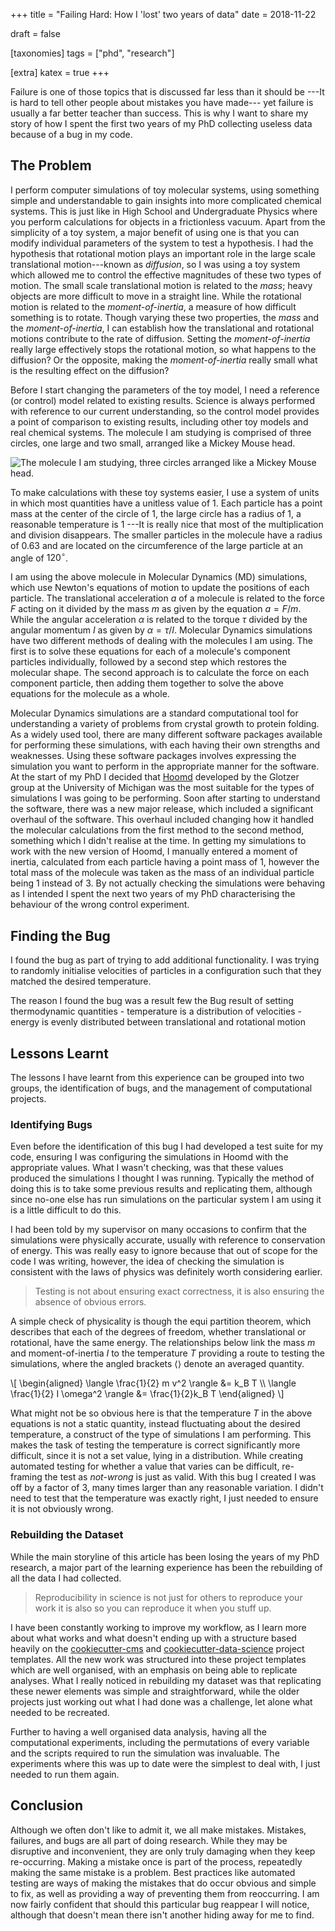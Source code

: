 +++
title = "Failing Hard: How I 'lost' two years of data"
date = 2018-11-22

draft = false

[taxonomies]
tags = ["phd", "research"]

[extra]
katex = true
+++

Failure is one of those topics
that is discussed far less than it should be
---It is hard to tell other people about mistakes you have made---
yet failure is usually a far better teacher than success.
This is why I want to share my story of
how I spent the first two years of my PhD collecting useless data
because of a bug in my code.

## The Problem

I perform computer simulations of toy molecular systems,
using something simple and understandable
to gain insights into more complicated chemical systems.
This is just like in High School and Undergraduate Physics
where you perform calculations for objects in a frictionless vacuum.
Apart from the simplicity of a toy system,
a major benefit of using one is that you can
modify individual parameters of the system to test a hypothesis.
I had the hypothesis that rotational motion plays an important role
in the large scale translational motion---known as *diffusion*,
so I was using a toy system which allowed me to control
the effective magnitudes of these two types of motion.
The small scale translational motion is related to the *mass*;
heavy objects are more difficult to move in a straight line.
While the rotational motion is related to the *moment-of-inertia*,
a measure of how difficult something is to rotate.
Though varying these two properties,
the *mass* and the *moment-of-inertia*,
I can establish how the translational and rotational motions
contribute to the rate of diffusion.
Setting the *moment-of-inertia* really large
effectively stops the rotational motion,
so what happens to the diffusion?
Or the opposite, making the *moment-of-inertia* really small
what is the resulting effect on the diffusion?

Before I start changing the parameters of the toy model,
I need a reference (or control) model related to existing results.
Science is always performed with reference to our current understanding,
so the control model provides a point of comparison to existing results,
including other toy models and real chemical systems.
The molecule I am studying is comprised of three circles,
one large and two small, arranged like a Mickey Mouse head.

![The molecule I am studying, three circles arranged like a Mickey Mouse
head.](/img/molecules/trimer.png)

To make calculations with these toy systems easier,
I use a system of units in which most quantities have a unitless value of 1.
Each particle has a point mass at the center of the circle of 1,
the large circle has a radius of 1,
a reasonable temperature is 1
---It is really nice that most of the multiplication and division disappears.
The smaller particles in the molecule have a radius of $0.63$
and are located on the circumference of the large particle
at an angle of $120^\circ$.

I am using the above molecule in Molecular Dynamics (MD) simulations,
which use Newton's equations of motion to update the positions of each particle.
The translational acceleration $a$ of a molecule
is related to the force $F$ acting on it divided by the mass $m$
as given by the equation $a=F/m$.
While the angular acceleration $\alpha$
is related to the torque $\tau$ divided by the angular momentum $I$
as given by $\alpha = \tau/I$.
Molecular Dynamics simulations have two different methods
of dealing with the molecules I am using.
The first is to solve these equations for
each of a molecule's component particles individually,
followed by a second step which restores the molecular shape.
The second approach is
to calculate the force on each component particle,
then adding them together
to solve the above equations for the molecule as a whole.

Molecular Dynamics simulations are a standard computational tool
for understanding a variety of problems
from crystal growth to protein folding.
As a widely used tool,
there are many different software packages available
for performing these simulations,
with each having their own strengths and weaknesses.
Using these software packages
involves expressing the simulation you want to perform
in the appropriate manner for the software.
At the start of my PhD
I decided that [Hoomd] developed by the Glotzer group
at the University of Michigan was the most suitable
for the types of simulations I was going to be performing.
Soon after starting to understand the software,
there was a new major release,
which included a significant overhaul of the software.
This overhaul included changing how it handled the molecular calculations
from the first method to the second method,
something which I didn't realise at the time.
In getting my simulations to work with the new version of Hoomd,
I manually entered a moment of inertia,
calculated from each particle having a point mass of 1,
however the total mass of the molecule
was taken as the mass of an individual particle being 1 instead of 3.
By not actually checking the simulations were behaving as I intended
I spent the next two years of my PhD
characterising the behaviour of the wrong control experiment.

## Finding the Bug

I found the bug as part of trying to add additional functionality.
I was trying to randomly initialise velocities of particles in a configuration
such that they matched the desired temperature.


The reason I found the bug was a result few the
Bug result of setting thermodynamic quantities
    - temperature is a distribution of velocities
    - energy is evenly distributed between translational and rotational motion


## Lessons Learnt

The lessons I have learnt from this experience
can be grouped into two groups,
the identification of bugs,
and the management of computational projects.

### Identifying Bugs

Even before the identification of this bug
I had developed a test suite for my code,
ensuring I was configuring the simulations in Hoomd
with the appropriate values.
What I wasn't checking,
was that these values produced the simulations I thought I was running.
Typically the method of doing this
is to take some previous results and replicating them,
although since no-one else has run simulations
on the particular system I am using it is a little difficult to do this.

I had been told by my supervisor on many occasions
to confirm that the simulations were physically accurate,
usually with reference to conservation of energy.
This was really easy to ignore because that out of scope
for the code I was writing,
however, the idea of checking the simulation
is consistent with the laws of physics
was definitely worth considering earlier.

> Testing is not about ensuring exact correctness,
> it is also ensuring the absence of obvious errors.

A simple check of physicality is though the equi partition theorem,
which describes that each of the degrees of freedom,
whether translational or rotational,
have the same energy.
The relationships below link the mass $m$
and moment-of-inertia $I$
to the temperature $T$ providing a route to testing the simulations,
where the angled brackets $\langle \rangle$ denote an averaged quantity.

\\[
\begin{aligned}
    \langle \frac{1}{2} m v^2 \rangle &= k_B T \\\\
    \langle \frac{1}{2} I \omega^2 \rangle &= \frac{1}{2}k_B T
\end{aligned}
\\]

What might not be so obvious here is that the temperature $T$
in the above equations is not a static quantity,
instead fluctuating about the desired temperature,
a construct of the type of simulations I am performing.
This makes the task of testing the temperature is correct
significantly more difficult,
since it is not a set value,
lying in a distribution.
While creating automated testing for whether a value that varies can be difficult,
re-framing the test as *not-wrong* is just as valid.
With this bug I created I was off by a factor of 3,
many times larger than any reasonable variation.
I didn't need to test that the temperature was exactly right,
I just needed to ensure it is not obviously wrong.


### Rebuilding the Dataset

While the main storyline of this article has been
losing the years of my PhD research,
a major part of the learning experience
has been the rebuilding of all the data I had collected.

> Reproducibility in science is not just for others to reproduce your work
> it is also so you can reproduce it when you stuff up.

I have been constantly working to improve my workflow,
as I learn more about what works and what doesn't
ending up with a structure based heavily on
the [cookiecutter-cms] and [cookiecutter-data-science] project templates.
All the new work was structured into these project templates
which are well organised, with an emphasis on being able to replicate analyses.
What I really noticed in rebuilding my dataset
was that replicating these newer elements was simple and straightforward,
while the older projects just working out what I had done was a challenge,
let alone what needed to be recreated.

Further to having a well organised data analysis,
having all the computational experiments,
including the permutations of every variable
and the scripts required to run the simulation was invaluable.
The experiments where this was up to date
were the simplest to deal with,
I just needed to run them again.

## Conclusion

Although we often don't like to admit it, we all make mistakes.
Mistakes, failures, and bugs are all part of doing research.
While they may be disruptive and inconvenient,
they are only truly damaging when they keep re-occurring.
Making a mistake once is part of the process,
repeatedly making the same mistake is a problem.
Best practices like automated testing
are ways of making the mistakes that do occur obvious and simple to fix,
as well as providing a way of preventing them from reoccurring.
I am now fairly confident that should this particular bug reappear I will notice,
although that doesn't mean there isn't another hiding away for me to find.

[Hoomd]: https://hoomd-blue.readthedocs.io/en/stable/index.html
[cookiecutter-cms]: https://github.com/MolSSI/cookiecutter-cms
[cookiecutter-data-science]: https://drivendata.github.io/cookiecutter-data-science/
